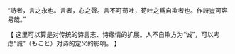 “詩者，言之永也。言者，心之聲。言不可苟吐，苟吐之爲自欺者也。作詩豈可容易哉。”

【
这里可以算是对传统的诗言志、诗缘情的扩展。人不自欺方为“诚”，可以考虑“诚”（もこと）对诗的定义的影响。
】

